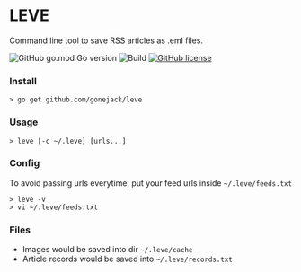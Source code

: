 # LEVE

Command line tool to save RSS articles as .eml files.

![GitHub go.mod Go version](https://img.shields.io/github/go-mod/go-version/gonejack/leve)
![Build](https://github.com/gonejack/leve/actions/workflows/go.yml/badge.svg)
[![GitHub license](https://img.shields.io/github/license/gonejack/leve.svg?color=blue)](LICENSE)

### Install
```shell
> go get github.com/gonejack/leve
```

### Usage

```shell
> leve [-c ~/.leve] [urls...]
```

### Config
To avoid passing urls everytime, put your feed urls inside `~/.leve/feeds.txt`
```shell
> leve -v
> vi ~/.leve/feeds.txt
```

### Files
- Images would be saved into dir `~/.leve/cache`
- Article records would be saved into `~/.leve/records.txt`
